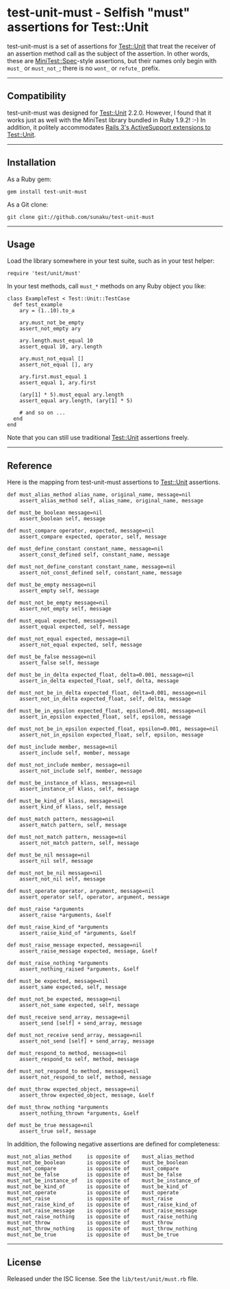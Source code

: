 #         test-unit-must - Selfish "must" assertions for Test::Unit

test-unit-must is a set of assertions for [Test::Unit] that treat the receiver
of an assertion method call as the subject of the assertion.  In other words,
these are [MiniTest::Spec]-style assertions, but their names only begin with
`must_` or `must_not_`; there is no `wont_` or `refute_` prefix.

------------------------------------------------------------------------------
Compatibility
------------------------------------------------------------------------------

test-unit-must was designed for [Test::Unit] 2.2.0.  However, I found that it
works just as well with the MiniTest library bundled in Ruby 1.9.2! :-)  In
addition, it politely accommodates [Rails 3's ActiveSupport extensions to
Test::Unit](
http://rails.rubyonrails.org/classes/ActiveSupport/Testing/SetupAndTeardown/ForClassicTestUnit.html).

------------------------------------------------------------------------------
Installation
------------------------------------------------------------------------------

As a Ruby gem:

    gem install test-unit-must

As a Git clone:

    git clone git://github.com/sunaku/test-unit-must

------------------------------------------------------------------------------
Usage
------------------------------------------------------------------------------

Load the library somewhere in your test suite, such as in your test helper:

    require 'test/unit/must'

In your test methods, call `must_*` methods on any Ruby object you like:

    class ExampleTest < Test::Unit::TestCase
      def test_example
        ary = (1..10).to_a

        ary.must_not_be_empty
        assert_not_empty ary

        ary.length.must_equal 10
        assert_equal 10, ary.length

        ary.must_not_equal []
        assert_not_equal [], ary

        ary.first.must_equal 1
        assert_equal 1, ary.first

        (ary[1] * 5).must_equal ary.length
        assert_equal ary.length, (ary[1] * 5)

        # and so on ...
      end
    end

Note that you can still use traditional [Test::Unit] assertions freely.

------------------------------------------------------------------------------
Reference
------------------------------------------------------------------------------

Here is the mapping from test-unit-must assertions to [Test::Unit] assertions.

    def must_alias_method alias_name, original_name, message=nil
        assert_alias_method self, alias_name, original_name, message

    def must_be_boolean message=nil
        assert_boolean self, message

    def must_compare operator, expected, message=nil
        assert_compare expected, operator, self, message

    def must_define_constant constant_name, message=nil
        assert_const_defined self, constant_name, message

    def must_not_define_constant constant_name, message=nil
        assert_not_const_defined self, constant_name, message

    def must_be_empty message=nil
        assert_empty self, message

    def must_not_be_empty message=nil
        assert_not_empty self, message

    def must_equal expected, message=nil
        assert_equal expected, self, message

    def must_not_equal expected, message=nil
        assert_not_equal expected, self, message

    def must_be_false message=nil
        assert_false self, message

    def must_be_in_delta expected_float, delta=0.001, message=nil
        assert_in_delta expected_float, self, delta, message

    def must_not_be_in_delta expected_float, delta=0.001, message=nil
        assert_not_in_delta expected_float, self, delta, message

    def must_be_in_epsilon expected_float, epsilon=0.001, message=nil
        assert_in_epsilon expected_float, self, epsilon, message

    def must_not_be_in_epsilon expected_float, epsilon=0.001, message=nil
        assert_not_in_epsilon expected_float, self, epsilon, message

    def must_include member, message=nil
        assert_include self, member, message

    def must_not_include member, message=nil
        assert_not_include self, member, message

    def must_be_instance_of klass, message=nil
        assert_instance_of klass, self, message

    def must_be_kind_of klass, message=nil
        assert_kind_of klass, self, message

    def must_match pattern, message=nil
        assert_match pattern, self, message

    def must_not_match pattern, message=nil
        assert_not_match pattern, self, message

    def must_be_nil message=nil
        assert_nil self, message

    def must_not_be_nil message=nil
        assert_not_nil self, message

    def must_operate operator, argument, message=nil
        assert_operator self, operator, argument, message

    def must_raise *arguments
        assert_raise *arguments, &self

    def must_raise_kind_of *arguments
        assert_raise_kind_of *arguments, &self

    def must_raise_message expected, message=nil
        assert_raise_message expected, message, &self

    def must_raise_nothing *arguments
        assert_nothing_raised *arguments, &self

    def must_be expected, message=nil
        assert_same expected, self, message

    def must_not_be expected, message=nil
        assert_not_same expected, self, message

    def must_receive send_array, message=nil
        assert_send [self] + send_array, message

    def must_not_receive send_array, message=nil
        assert_not_send [self] + send_array, message

    def must_respond_to method, message=nil
        assert_respond_to self, method, message

    def must_not_respond_to method, message=nil
        assert_not_respond_to self, method, message

    def must_throw expected_object, message=nil
        assert_throw expected_object, message, &self

    def must_throw_nothing *arguments
        assert_nothing_thrown *arguments, &self

    def must_be_true message=nil
        assert_true self, message

In addition, the following negative assertions are defined for completeness:

    must_not_alias_method     is opposite of    must_alias_method
    must_not_be_boolean       is opposite of    must_be_boolean
    must_not_compare          is opposite of    must_compare
    must_not_be_false         is opposite of    must_be_false
    must_not_be_instance_of   is opposite of    must_be_instance_of
    must_not_be_kind_of       is opposite of    must_be_kind_of
    must_not_operate          is opposite of    must_operate
    must_not_raise            is opposite of    must_raise
    must_not_raise_kind_of    is opposite of    must_raise_kind_of
    must_not_raise_message    is opposite of    must_raise_message
    must_not_raise_nothing    is opposite of    must_raise_nothing
    must_not_throw            is opposite of    must_throw
    must_not_throw_nothing    is opposite of    must_throw_nothing
    must_not_be_true          is opposite of    must_be_true

------------------------------------------------------------------------------
License
------------------------------------------------------------------------------

Released under the ISC license.  See the `lib/test/unit/must.rb` file.

[Test::Unit]: http://test-unit.rubyforge.org/
[MiniTest::Spec]: http://rubydoc.info/stdlib/minitest/
